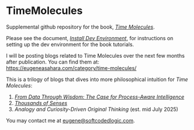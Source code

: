 # TimeMolecules
Supplemental github repository for the book, <a href="https://technicspub.com/time-molecules/" target="_blank"><em>Time Molecules</em></a>.

Please see the document, <a href="https://github.com/MapRock/TimeMolecules/blob/main/docs/install_timemolecules_dev_env.pdf/" target="_blank"><em>Install Dev Environment</em></a>, for instructions on setting up the dev environment for the book tutorials.

I will be posting blogs related to Time Molecules over the next few months after publication. You can find them at: https://eugeneasahara.com/category/time-molecules/

<p>This is a trilogy of blogs that dives into more philosophical intuition for <em>Time Molecules</em>:</p>


<ol>
  <li><a href="https://eugeneasahara.com/2025/05/30/from-data-through-wisdom-the-case-for-process-aware-intelligence/"><em>From Data Through Wisdom: The Case for Process-Aware Intelligence</em></a></li>
  <li><a href="https://eugeneasahara.com/2025/06/15/thousands-of-senses/"><em>Thousands of Senses</em></a></li>
  <li><em>Analogy and Curiosity-Driven Original Thinking</em> (est. mid July 2025)</li>
</ol>
<p>You may contact me at <a href="mailto:eugene@softcodedlogic.com">eugene@softcodedlogic.com</a>.</p>

